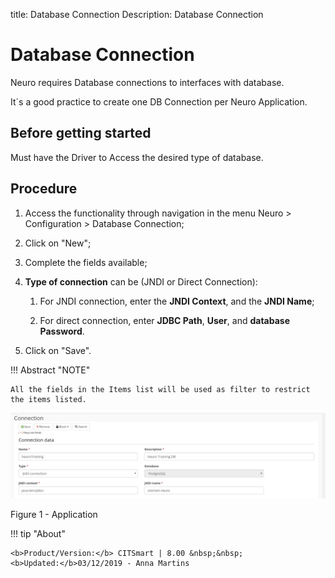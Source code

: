 title: Database Connection
Description: Database Connection
# Database Connection

Neuro requires Database connections to interfaces with database.

It´s a good practice to create one DB Connection per Neuro Application.

Before getting started
----------------------

Must have the Driver to Access the desired type of database.

Procedure
---------

1.  Access the functionality through navigation in the menu Neuro \> Configuration \> Database Connection;

2.  Click on "New";

3.  Complete the fields available;

4.  **Type of connection** can be (JNDI or Direct Connection):

    1.  For JNDI connection, enter the **JNDI Context**, and the **JNDI Name**;

    2.  For direct connection, enter **JDBC Path**, **User**, and **database
        Password**.

5.  Click on "Save".

!!! Abstract "NOTE"

    All the fields in the Items list will be used as filter to restrict the items listed.


![app](images/neuro-3.png)    

Figure 1 - Application   


!!! tip "About"

    <b>Product/Version:</b> CITSmart | 8.00 &nbsp;&nbsp;
    <b>Updated:</b>03/12/2019 - Anna Martins  

